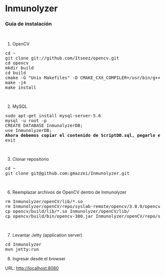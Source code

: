 # Inmunolyzer

### Guía de instalación
<br>

1) OpenCV

<pre>
cd ~
git clone git://github.com/Itseez/opencv.git
cd opencv
mkdir build
cd build
cmake -G "Unix Makefiles" -D CMAKE_CXX_COMPILER=/usr/bin/g++ -D CMAKE_C_COMPILER=/usr/bin/gcc -D WITH_CUDA=ON .. 
make -j4 
make install
</pre>
<br/>

2) MySQL

<pre>
sudo apt-get install mysql-server-5.6
mysql -u root -p
CREATE DATABASE InmunolyzerDB;
use InmunolyzerDB;
<strong>Ahora debemos copiar el contenido de ScriptDB.sql, pegarlo en la terminal y ejecutarlo.</strong>
exit
</pre>

<br/>

3) Clonar repositorio
<pre>
cd ~
git clone git@github.com:gmazzei/Inmunolyzer.git
</pre>
<br/>

6) Reemplazar archivos de OpenCV dentro de Inmunolyzer
<pre>
rm Inmunolyzer/openCV/lib/*.so
rm Inmunolyzer/openCV/repo/syslab-remote/opencv/3.0.0/opencv-300.jar
cp opencv/build/lib/*.so Inmunolyzer/openCV/lib/
cp opencv/build/bin/opencv-300.jar Inmunolyzer/openCV/repo/syslab-remote/opencv/3.0.0/
</pre>
<br/>

7) Levantar Jetty (application server)

<pre>
cd Inmunolyzer
mvn jetty:run
</pre>

8) Ingresar desde el browser  
<p>URL: <a href="http://localhost:8080">http://localhost:8080</a></p>
